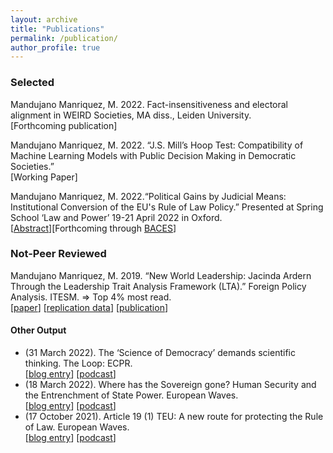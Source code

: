 ```yaml
---
layout: archive
title: "Publications"
permalink: /publication/
author_profile: true
---
```


### Selected
Mandujano Manriquez, M. 2022. Fact-insensitiveness and electoral alignment in WEIRD Societies, MA diss., Leiden University.\
[Forthcoming publication]

Mandujano Manriquez, M. 2022. “J.S. Mill’s Hoop Test: Compatibility of Machine Learning Models with Public Decision Making in Democratic Societies.”\
[Working Paper] 

Mandujano Manriquez, M. 2022.“Political Gains by Judicial Means: Institutional Conversion of the EU's Rule of Law Policy.” Presented at Spring School ‘Law and Power’ 19-21 April 2022 in Oxford.\
[[Abstract](/assets/files/mmm_politicalgainsbyjudicialmeans_2022.pdf)][Forthcoming through [BACES](https://www.upf.edu/web/baces/baces-working-papers)] 

### Not-Peer Reviewed
Mandujano Manriquez, M. 2019. “New World Leadership: Jacinda Ardern Through the Leadership Trait Analysis Framework (LTA).” Foreign Policy Analysis. ITESM.
⇒ Top 4% most read.\
[[paper](/assets/files/mmm_lta-JacindaArdern_2019.pdf)] [[replication data](/assets/files/jacinda-ardern-lta-general.xlsx)] [[publication](https://www.academia.edu/39164271/New_World_Leadership_Jacinda_Ardern_Through_the_Leadership_Trait_Analysis?source=swp_share)]

#### Other Output
- (31 March 2022). The ‘Science of Democracy’ demands scientific thinking. The Loop: ECPR.\
[[blog entry](https://theloop.ecpr.eu/the-science-of-democracy-demands-scientific-thinking/)] [[podcast](https://open.spotify.com/episode/2pLmHKezq2ZcEo38QHtYim)]
- (18 March 2022). Where has the Sovereign gone? Human Security and the Entrenchment of State Power. European Waves.\
[[blog entry](https://www.europeanwaves.com/beyond-europe/where-has-the-sovereign-gone-human-security-and-the-entrenchment-of-state-power/)] [[podcast](https://open.spotify.com/episode/3aCgBBvsN3b9ipZwmbIeOJ?si=FgPEfQveQ9i44qnsxhd5Ng)]
- (17 October 2021). Article 19 (1) TEU: A new route for protecting the Rule of Law. European Waves.\
[[blog entry](https://www.europeanwaves.com/on-the-continent/article-19-1-tfeu-a-new-route-for-protecting-the-rule-of-law/)] [[podcast](https://open.spotify.com/episode/1ZeeL7pWIomEdBHywGue1G?si=9pQ3YIMeRRGt5ifbKMTBeA)]